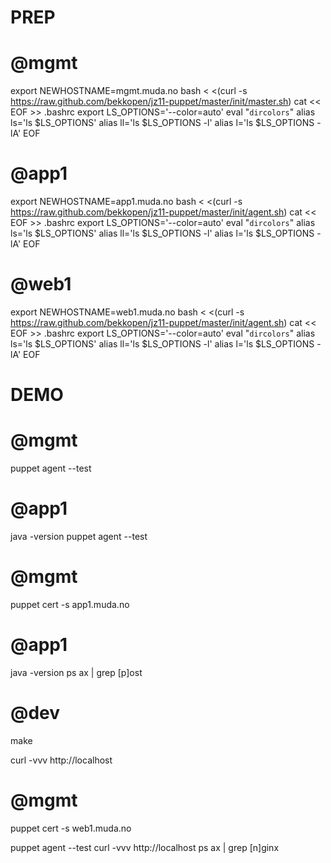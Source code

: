 PREP
====

# @mgmt
export NEWHOSTNAME=mgmt.muda.no
bash < <(curl -s https://raw.github.com/bekkopen/jz11-puppet/master/init/master.sh)
cat << EOF >> .bashrc
export LS_OPTIONS='--color=auto'
eval "`dircolors`"
alias ls='ls $LS_OPTIONS'
alias ll='ls $LS_OPTIONS -l'
alias l='ls $LS_OPTIONS -lA'
EOF

# @app1
export NEWHOSTNAME=app1.muda.no
bash < <(curl -s https://raw.github.com/bekkopen/jz11-puppet/master/init/agent.sh)
cat << EOF >> .bashrc
export LS_OPTIONS='--color=auto'
eval "`dircolors`"
alias ls='ls $LS_OPTIONS'
alias ll='ls $LS_OPTIONS -l'
alias l='ls $LS_OPTIONS -lA'
EOF

# @web1
export NEWHOSTNAME=web1.muda.no
bash < <(curl -s https://raw.github.com/bekkopen/jz11-puppet/master/init/agent.sh)
cat << EOF >> .bashrc
export LS_OPTIONS='--color=auto'
eval "`dircolors`"
alias ls='ls $LS_OPTIONS'
alias ll='ls $LS_OPTIONS -l'
alias l='ls $LS_OPTIONS -lA'
EOF

DEMO
====

# @mgmt
puppet agent --test

# @app1
java -version
puppet agent --test

# @mgmt
puppet cert -s app1.muda.no

# @app1
java -version
ps ax | grep [p]ost

# @dev
make

curl -vvv http://localhost

# @mgmt
puppet cert -s web1.muda.no

puppet agent --test
curl -vvv http://localhost
ps ax | grep [n]ginx

